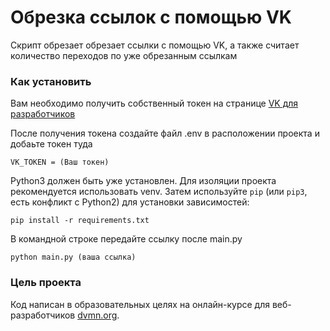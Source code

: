 # Обрезка ссылок с помощью VK

Скрипт обрезает обрезает ссылки с помощью VK, а также считает количество переходов по уже обрезанным ссылкам 

### Как установить
Вам необходимо получить собственный токен на странице [VK для разработчиков](https://dev.vk.com/ru)

После получения токена создайте файл .env в расположении проекта и добаьте токен туда 

```
VK_TOKEN = (Ваш токен)
```

Python3 должен быть уже установлен.
Для изоляции проекта рекомендуется использовать venv.
Затем используйте `pip` (или `pip3`, есть конфликт с Python2) для установки зависимостей:
```
pip install -r requirements.txt
```


В командной строке передайте ссылку после main.py
```
python main.py (ваша ссылка)
```



### Цель проекта

Код написан в образовательных целях на онлайн-курсе для веб-разработчиков [dvmn.org](https://dvmn.org/).